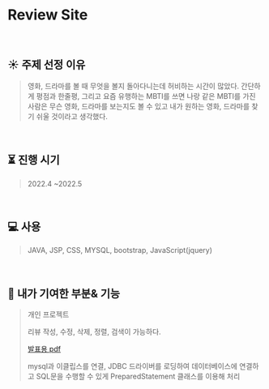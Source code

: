 # Review Site
</br>

## :sunny: 주제 선정 이유
> 영화, 드라마를 볼 때 무엇을 볼지 돌아다니는데 허비하는 시간이 많았다.
> 간단하게 평점과 한줄평, 그리고 요즘 유행하는 MBTI를 쓰면 
> 나랑 같은 MBTI를 가진 사람은 무슨 영화, 드라마를 보는지도 볼 수 있고 내가 원하는 영화, 드라마를 찾기 쉬울 것이라고 생각했다.


</br>

## :hourglass_flowing_sand: 진행 시기
> 2022.4 ~2022.5


</br>

## :computer: 사용
> JAVA, JSP, CSS,  MYSQL, bootstrap, JavaScript(jquery)

</br>

## :baby_chick: 내가 기여한 부분& 기능
>개인 프로젝트
>
> 리뷰 작성, 수정, 삭제, 정렬, 검색이 가능하다. 
> 
>[발표용 pdf](https://github.com/oyuri030/project_a/blob/main/%EC%98%81%ED%99%94%EB%93%9C%EB%9D%BC%EB%A7%88_%EB%A6%AC%EB%B7%B0%EC%82%AC%EC%9D%B4%ED%8A%B8_jsp.pdf)
>
>mysql과 이클립스를 연결,
>JDBC 드라이버를 로딩하여 데이터베이스에 연결하고 SQL문을 수행할 수 있게 
>PreparedStatement 클래스를 이용해 처리

</br>

